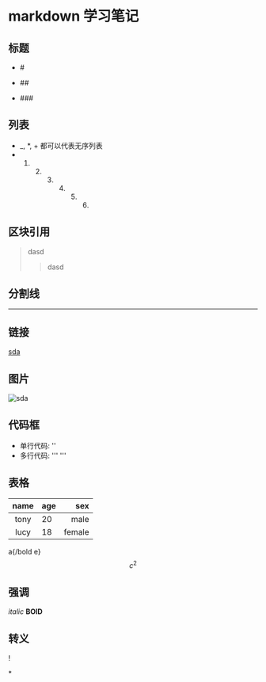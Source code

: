 # markdown 学习笔记

## 标题
* \#

* \##

* \###
## 列表
* _, *, + 都可以代表无序列表
* 1. 2. 3. 4. 5. 6.
## 区块引用
> dasd
> > dasd
## 分割线
---
## 链接
[sda]:(https://images2015.cnblogs.com/blog/600165/201701/600165-20170121171919343-1747027523.png)
[sda]
## 图片
![sda]
## 代码框
* 单行代码: ''
* 多行代码: ''' '''
## 表格
|name|age|sex|
|:----:|:---|---:|
|tony|20 |male|
|lucy|18| female|
a{/bold e}
$$c^2$$
## 强调
*italic*
**BOlD**
## 转义
\!

\*
